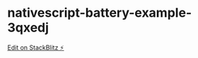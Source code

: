 # nativescript-battery-example-3qxedj

[Edit on StackBlitz ⚡️](https://stackblitz.com/edit/nativescript-battery-example-3qxedj)